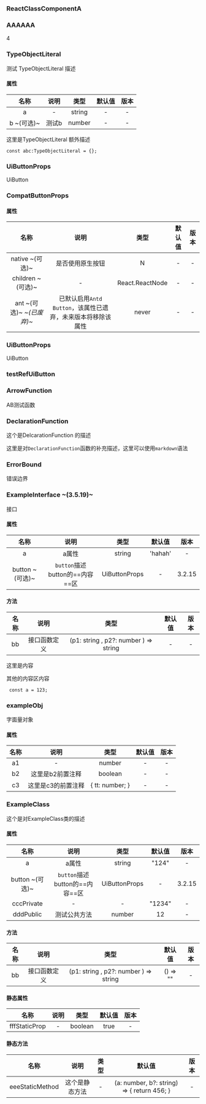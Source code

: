 ### ReactClassComponentA


### AAAAAA

4


### TypeObjectLiteral

测试 TypeObjectLiteral 描述

#### 属性

|名称|说明|类型|默认值|版本|
|:--:|:--:|:--:|:---:|:--:|
|a |-|string|-|-|
|b ~(可选)~ |测试b|number|-|-|

这里是TypeObjectLiteral 额外描述

```tsx
const abc:TypeObjectLiteral = {};
```

### UiButtonProps

UiButton


### CompatButtonProps

#### 属性

|名称|说明|类型|默认值|版本|
|:--:|:--:|:--:|:---:|:--:|
|native ~(可选)~ |是否使用原生按钮|N|-|-|
|children ~(可选)~ |-|React.ReactNode|-|-|
|ant ~(可选)~ *~(已废弃)~*|已默认启用`Antd Button`，该属性已遗弃，未来版本将移除该属性|never|-|-|


### UiButtonProps

UiButton


### testRefUiButton


### ArrowFunction

 AB测试函数


### DeclarationFunction

这个是DelcarationFunction 的描述

这里是对`DeclarationFunction`函数的补充描述，这里可以使用`markdown`语法

### ErrorBound

错误边界


### ExampleInterface ~(3.5.19)~

接口

#### 属性

|名称|说明|类型|默认值|版本|
|:--:|:--:|:--:|:---:|:--:|
|a |a属性|string|'hahah'|-|
|button ~(可选)~ |`button`描述  button的==内容==区|UiButtonProps|-|3.2.15|

#### 方法

|名称|说明|类型|默认值|版本|
|:--:|:--:|:--:|:---:|:--:|
|bb |接口函数定义|(p1: string ,      p2?: number   ) => string|-|-|

这里是内容

其他的内容区内容

```tsx
 const a = 123;
```

### exampleObj

字面量对象

#### 属性

|名称|说明|类型|默认值|版本|
|:--:|:--:|:--:|:---:|:--:|
|a1 |-|number|-|-|
|b2 |这里是b2前置注释|boolean|-|-|
|c3 |这里是c3的前置注释|{     tt: number;   }|-|-|


### ExampleClass

这个是对ExampleClass类的描述

#### 属性

|名称|说明|类型|默认值|版本|
|:--:|:--:|:--:|:---:|:--:|
|a |a属性|string|"124"|-|
|button ~(可选)~ |`button`描述  button的==内容==区|UiButtonProps|-|3.2.15|
|cccPrivate |-|-|"1234"|-|
|dddPublic |测试公共方法|number|12|-|

#### 方法

|名称|说明|类型|默认值|版本|
|:--:|:--:|:--:|:---:|:--:|
|bb |接口函数定义|(p1: string ,      p2?: number   ) => string|() => ""|-|

#### 静态属性

|名称|说明|类型|默认值|版本|
|:--:|:--:|:--:|:---:|:--:|
|fffStaticProp |-|boolean|true|-|

#### 静态方法

|名称|说明|类型|默认值|版本|
|:--:|:--:|:--:|:---:|:--:|
|eeeStaticMethod |这个是静态方法|-|(a: number, b?: string) => {     return 456;   }|-|

